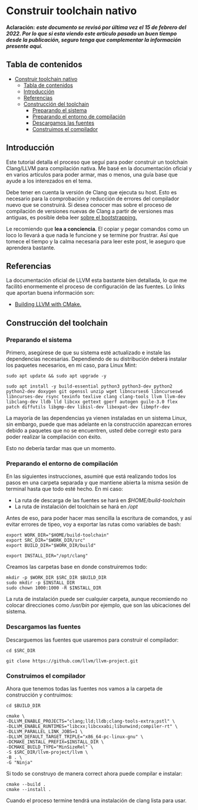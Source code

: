 # Construir toolchain nativo

**Aclaración:** ***este documento se revisó por última vez el 15 de febrero del 2022. Por lo que si esta viendo este artículo pasado un buen tiempo desde la publicación, seguro tenga que complementar la información presente aquí.***

## Tabla de contenidos
- [Construir toolchain nativo](#construir-toolchain-nativo)
  - [Tabla de contenidos](#tabla-de-contenidos)
  - [Introducción](#introducción)
  - [Referencias](#referencias)
  - [Construcción del toolchain](#construcción-del-toolchain)
    - [Preparando el sistema](#preparando-el-sistema)
    - [Preparando el entorno de compilación](#preparando-el-entorno-de-compilación)
    - [Descargamos las fuentes](#descargamos-las-fuentes)
    - [Construimos el compilador](#construimos-el-compilador)

## Introducción

Este tutorial detalla el proceso que seguí para poder construir un toolchain Clang/LLVM para compilación nativa. Me basé en la documentación oficial y en varios artículos para poder armar, mas o menos, una guía base que ayude a los interezados en el tema.

Debe tener en cuenta la versión de Clang que ejecuta su host. Esto es necesario para la comprobación y reducción de errores del compilador nuevo que se construirá. Si desea conocer mas sobre el proceso de compilación de versiones nuevas de Clang a partir de versiones mas antiguas, es posible deba leer [sobre el bootstrapping.](https://en.wikipedia.org/wiki/Bootstrapping_(compilers))

Le recomiendo que **lea a conciencia**. El copiar y pegar comandos como un loco lo llevará a que nada le funcione y se termine por frustrar. Así que tomece el tiempo y la calma necesaria para leer este post, le aseguro que aprendera bastante.

## Referencias

La documentación oficial de LLVM esta bastante bien detallada, lo que me facilitó enormemente el proceso de configuración de las fuentes. Lo links que aportan buena información son:

* [Building LLVM with CMake.](https://llvm.org/docs/CMake.html)

## Construcción del toolchain

### Preparando el sistema

Primero, asegúrese de que su sistema esté actualizado e instale las dependencias necesarias. Dependiendo de su distribución deberá instalar los paquetes necesarios, en mi caso, para Linux Mint:

~~~TEXT
sudo apt update && sudo apt upgrade -y

sudo apt install -y build-essential python3 python3-dev python2 python2-dev doxygen git openssl unzip wget libncurses6 libncursesw6 libncurses-dev rsync texinfo texlive clang clang-tools llvm llvm-dev libclang-dev lldb lld libcxx gettext gperf autogen guile-3.0 flex patch diffutils libgmp-dev libisl-dev libexpat-dev libmpfr-dev
~~~

La mayoría de las dependencias ya vienen instaladas en un sistema Linux, sin embargo, puede que mas adelante en la construcción aparezcan errores debido a paquetes que no se encuentren, usted debe corregir esto para poder realizar la compilación con éxito.

Esto no debería tardar mas que un momento.

### Preparando el entorno de compilación

En las siguientes instrucciones, asumiré que está realizando todos los pasos en una carpeta separada y que mantiene abierta la misma sesión de terminal hasta que todo esté hecho. En mi caso:

* La ruta de descarga de las fuentes se hará en *$HOME/build-toolchain*
* La ruta de instalación del toolchain se hará en */opt*

Antes de eso, para poder hacer mas sencilla la escritura de comandos, y así evitar errores de tipeo, voy a exportar las rutas como variables de bash:

~~~TEXT
export WORK_DIR="$HOME/build-toolchain"
export SRC_DIR="$WORK_DIR/src"
export BUILD_DIR="$WORK_DIR/build"

export INSTALL_DIR="/opt/clang"
~~~

Creamos las carpetas base en donde construiremos todo:

~~~TEXT
mkdir -p $WORK_DIR $SRC_DIR $BUILD_DIR
sudo mkdir -p $INSTALL_DIR
sudo chown 1000:1000 -R $INSTALL_DIR
~~~

La ruta de instalación puede ser cualquier carpeta, aunque recomiendo no colocar direcciones como */usr/bin* por ejemplo, que son las ubicaciones del sistema.

### Descargamos las fuentes

Descarguemos las fuentes que usaremos para construir el compilador:

~~~TEXT
cd $SRC_DIR

git clone https://github.com/llvm/llvm-project.git
~~~

### Construimos el compilador

Ahora que tenemos todas las fuentes nos vamos a la carpeta de construcción y contruimos:

~~~TEXT
cd $BUILD_DIR

cmake \
-DLLVM_ENABLE_PROJECTS="clang;lld;lldb;clang-tools-extra;pstl" \
-DLLVM_ENABLE_RUNTIMES="libcxx;libcxxabi;libunwind;compiler-rt" \
-DLLVM_PARALLEL_LINK_JOBS=1 \
-DLLVM_DEFAULT_TARGET_TRIPLE="x86_64-pc-linux-gnu" \
-DCMAKE_INSTALL_PREFIX=$INSTALL_DIR \
-DCMAKE_BUILD_TYPE="MinSizeRel" \
-S $SRC_DIR/llvm-project/llvm \
-B . \
-G "Ninja"
~~~

Si todo se construyo de manera correct ahora puede compilar e instalar:

~~~TEXT
cmake --build .
cmake --install .
~~~

Cuando el proceso termine tendrá una instalación de clang lista para usar.